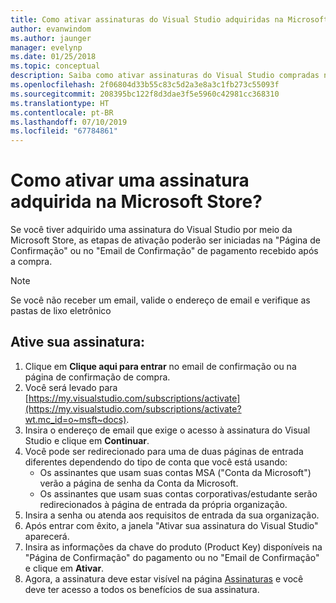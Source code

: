 ```yaml
---
title: Como ativar assinaturas do Visual Studio adquiridas na Microsoft Store | Microsoft Docs
author: evanwindom
ms.author: jaunger
manager: evelynp
ms.date: 01/25/2018
ms.topic: conceptual
description: Saiba como ativar assinaturas do Visual Studio compradas na Microsoft Store.
ms.openlocfilehash: 2f06804d33b55c83c5d2a3e8a3c1fb273c55093f
ms.sourcegitcommit: 208395bc122f8d3dae3f5e5960c42981cc368310
ms.translationtype: HT
ms.contentlocale: pt-BR
ms.lasthandoff: 07/10/2019
ms.locfileid: "67784861"
---
```

# <a name="how-do-i-activate-a-subscription-acquired-from-the-microsoft-store"></a>Como ativar uma assinatura adquirida na Microsoft Store?
Se você tiver adquirido uma assinatura do Visual Studio por meio da Microsoft Store, as etapas de ativação poderão ser iniciadas na "Página de Confirmação" ou no "Email de Confirmação" de pagamento recebido após a compra.

> [!NOTE]
> Se você não receber um email, valide o endereço de email e verifique as pastas de lixo eletrônico

## <a name="activate-your-subscription"></a>Ative sua assinatura:
1. Clique em **Clique aqui para entrar** no email de confirmação ou na página de confirmação de compra.
2. Você será levado para [https://my.visualstudio.com/subscriptions/activate](https://my.visualstudio.com/subscriptions/activate?wt.mc_id=o~msft~docs).
3. Insira o endereço de email que exige o acesso à assinatura do Visual Studio e clique em **Continuar**.
4. Você pode ser redirecionado para uma de duas páginas de entrada diferentes dependendo do tipo de conta que você está usando:
    - Os assinantes que usam suas contas MSA ("Conta da Microsoft") verão a página de senha da Conta da Microsoft.
    - Os assinantes que usam suas contas corporativas/estudante serão redirecionados à página de entrada da própria organização.
5. Insira a senha ou atenda aos requisitos de entrada da sua organização.
6. Após entrar com êxito, a janela "Ativar sua assinatura do Visual Studio" aparecerá.
7. Insira as informações da chave do produto (Product Key) disponíveis na "Página de Confirmação" do pagamento ou no "Email de Confirmação" e clique em **Ativar**.
8. Agora, a assinatura deve estar visível na página [Assinaturas](https://my.visualstudio.com/subscriptions?wt.mc_id=o~msft~docs) e você deve ter acesso a todos os benefícios de sua assinatura.
